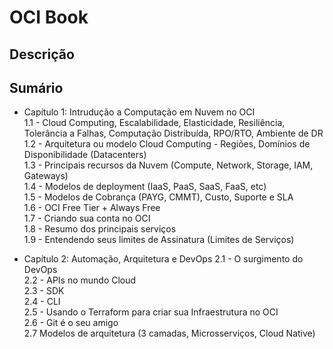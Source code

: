 # OCI Book

## Descrição

## Sumário

- Capítulo 1: Intrudução a Computação em Nuvem no OCI <br>
1.1 - Cloud Computing, Escalabilidade, Elasticidade, Resiliência, Tolerância a Falhas, Computação Distribuída, RPO/RTO, Ambiente de DR <br>
1.2 - Arquitetura ou modelo Cloud Computing - Regiões, Domínios de Disponibilidade (Datacenters) <br>
1.3 - Principais recursos da Nuvem (Compute, Network, Storage, IAM, Gateways) <br>
1.4 - Modelos de deployment (IaaS, PaaS, SaaS, FaaS, etc) <br>
1.5 - Modelos de Cobrança (PAYG, CMMT), Custo, Suporte e SLA <br>
1.6 - OCI Free Tier + Always Free <br>
1.7 - Criando sua conta no OCI <br>
1.8 - Resumo dos principais serviços <br>
1.9 - Entendendo seus limites de Assinatura (Limites de Serviços) <br>

- Capítulo 2: Automação, Arquitetura e DevOps
2.1 - O surgimento do DevOps <br>
2.2 - APIs no mundo Cloud<br>
2.3 - SDK <br>
2.4 - CLI <br>
2.5 - Usando o Terraform para criar sua Infraestrutura no OCI <br>
2.6 - Git é o seu amigo <br>
2.7 Modelos de arquitetura (3 camadas, Microsserviços, Cloud Native) <br>
